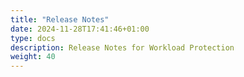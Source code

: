 ```yaml
---
title: "Release Notes"
date: 2024-11-28T17:41:46+01:00
type: docs
description: Release Notes for Workload Protection
weight: 40
---
```


